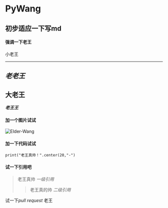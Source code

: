 # PyWang
## 初步适应一下写md
#### 强调一下老王

小老王  

------  
*老老王*  
------  
**大老王**  
------
***老王王***  
  
#### 加一个图片试试
![Elder-Wang](https://timgsa.baidu.com/timg?image&quality=80&size=b9999_10000&sec=1533103840975&di=d9e4100982500e9caaaaae2c31dc7863&imgtype=0&src=http%3A%2F%2Fimg1.cache.netease.com%2Fcatchpic%2F1%2F17%2F177EC6D7D889AC33F402BD5B5B836068.jpg)

#### 加一下代码试试
`print("老王真帅！".center(20,"-")`

#### 试一下引用吧
>老王真帅 *一级引用*   
>>老王真的帅 *二级引用*

试一下*pull request* 老王
